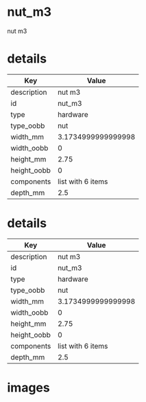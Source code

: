 # nut_m3

nut m3
# details
| Key         | Value                                                                                                                                                                                                                                                                                                                                                                                                                                                                                                                                                                                                                       |
| ----------- | --------------------------------------------------------------------------------------------------------------------------------------------------------------------------------------------------------------------------------------------------------------------------------------------------------------------------------------------------------------------------------------------------------------------------------------------------------------------------------------------------------------------------------------------------------------------------------------------------------------------------- |
| description | nut m3                                                                                                                                                                                                                                                                                                                                                                                                                                                                                                                                                                                                                      |
| id          | nut_m3                                                                                                                                                                                                                                                                                                                                                                                                                                                                                                                                                                                                                      |
| type        | hardware                                                                                                                                                                                                                                                                                                                                                                                                                                                                                                                                                                                                                    |
| type_oobb   | nut                                                                                                                                                                                                                                                                                                                                                                                                                                                                                                                                                                                                                         |
| width_mm    | 3.1734999999999998                                                                                                                                                                                                                                                                                                                                                                                                                                                                                                                                                                                                          |
| width_oobb  | 0                                                                                                                                                                                                                                                                                                                                                                                                                                                                                                                                                                                                                           |
| height_mm   | 2.75                                                                                                                                                                                                                                                                                                                                                                                                                                                                                                                                                                                                                        |
| height_oobb | 0                                                                                                                                                                                                                                                                                                                                                                                                                                                                                                                                                                                                                           |
| components  | list with 6 items                                                                                                                                                                                                                                                                                                                                                                                                                                                                                                                                                                                                           |
| depth_mm    | 2.5                                                                                                                                                                                                                                                                                                                                                                                                                                                                                                                                                                                                                         |

# details
| Key         | Value                                                                                                                                                                                                                                                                                                                                                                                                                                                                                                                                                                                                                       |
| ----------- | --------------------------------------------------------------------------------------------------------------------------------------------------------------------------------------------------------------------------------------------------------------------------------------------------------------------------------------------------------------------------------------------------------------------------------------------------------------------------------------------------------------------------------------------------------------------------------------------------------------------------- |
| description | nut m3                                                                                                                                                                                                                                                                                                                                                                                                                                                                                                                                                                                                                      |
| id          | nut_m3                                                                                                                                                                                                                                                                                                                                                                                                                                                                                                                                                                                                                      |
| type        | hardware                                                                                                                                                                                                                                                                                                                                                                                                                                                                                                                                                                                                                    |
| type_oobb   | nut                                                                                                                                                                                                                                                                                                                                                                                                                                                                                                                                                                                                                         |
| width_mm    | 3.1734999999999998                                                                                                                                                                                                                                                                                                                                                                                                                                                                                                                                                                                                          |
| width_oobb  | 0                                                                                                                                                                                                                                                                                                                                                                                                                                                                                                                                                                                                                           |
| height_mm   | 2.75                                                                                                                                                                                                                                                                                                                                                                                                                                                                                                                                                                                                                        |
| height_oobb | 0                                                                                                                                                                                                                                                                                                                                                                                                                                                                                                                                                                                                                           |
| components  | list with 6 items                                                                                                                                                                                                                                                                                                                                                                                                                                                                                                                                                                                                           |
| depth_mm    | 2.5                                                                                                                                                                                                                                                                                                                                                                                                                                                                                                                                                                                                                         |

# images

